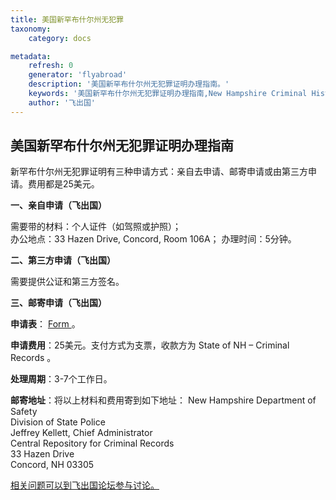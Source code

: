 ```yaml
---
title: 美国新罕布什尔州无犯罪
taxonomy:
    category: docs

metadata:
    refresh: 0
    generator: 'flyabroad'
    description: '美国新罕布什尔州无犯罪证明办理指南。'
    keywords: '美国新罕布什尔州无犯罪证明办理指南,New Hampshire Criminal History Record'
    author: '飞出国'
---
```


## 美国新罕布什尔州无犯罪证明办理指南


新罕布什尔州无犯罪证明有三种申请方式：亲自去申请、邮寄申请或由第三方申请。费用都是25美元。

**一、亲自申请（飞出国）**

需要带的材料：个人证件（如驾照或护照）；  
办公地点：33 Hazen Drive, Concord, Room 106A；
办理时间：5分钟。

**二、第三方申请（飞出国）**

需要提供公证和第三方签名。

**三、邮寄申请（飞出国）**

**申请表**： [Form ](http://www.nh.gov/safety/divisions/nhsp/ssb/crimrecords/documents/dssp256.pdf) 。
  
**申请费用**：25美元。支付方式为支票，收款方为 State of NH – Criminal Records 。  

**处理周期**：3-7个工作日。  

**邮寄地址**：将以上材料和费用寄到如下地址： 
New Hampshire Department of Safety  
Division of State Police  
Jeffrey Kellett, Chief Administrator  
Central Repository for Criminal Records  
33 Hazen Drive  
Concord, NH 03305


[相关问题可以到飞出国论坛参与讨论。](http://bbs.fcgvisa.com/t/17460?target=_blank)
